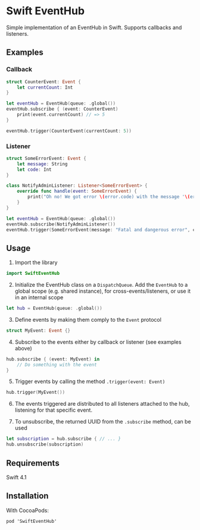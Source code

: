 #  Swift EventHub

Simple implementation of an EventHub in Swift.
Supports callbacks and listeners.

## Examples

### Callback

```swift 
struct CounterEvent: Event {
    let currentCount: Int
}

let eventHub = EventHub(queue: .global())
eventHub.subscribe { (event: CounterEvent)
    print(event.currentCount) // => 5
}

eventHub.trigger(CounterEvent(currentCount: 5))
```

### Listener
```swift 
struct SomeErrorEvent: Event {
    let message: String
    let code: Int 
}

class NotifyAdminListener: Listener<SomeErrorEvent> {
    override func handle(event: SomeErrorEvent) {
        print("Oh no! We got error \(error.code) with the message '\(error.message)'")
    }
}

let eventHub = EventHub(queue: .global())
eventHub.subscribe(NotifyAdminListener())
eventHub.trigger(SomeErrorEvent(message: "Fatal and dangerous error", code: 500))
```

## Usage
1. Import the library
```swift
import SwiftEventHub
```
2. Initialize the EventHub class on a `DispatchQueue`. Add the `EventHub` to a global scope (e.g. shared instance), for cross-events/listeners, or use it in an internal scope
```swift 
let hub = EventHub(queue: .global())
```
3. Define events by making them comply to the `Event` protocol

```swift
struct MyEvent: Event {}
```

4. Subscribe to the events either by callback or listener (see examples above)
```swift 
hub.subscribe { (event: MyEvent) in 
    // Do something with the event
}
```

5. Trigger events by calling the method `.trigger(event: Event)`
```swift
hub.trigger(MyEvent())
```

6. The events triggered are distributed to all listeners attached to the hub, listening for that specific event.

7. To unsubscribe, the returned UUID from the `.subscribe` method, can be used
```swift 
let subscription = hub.subscribe { // ... }
hub.unsubscribe(subscription)
```

## Requirements
Swift 4.1

## Installation
With CocoaPods:
```
pod 'SwiftEventHub'
```

